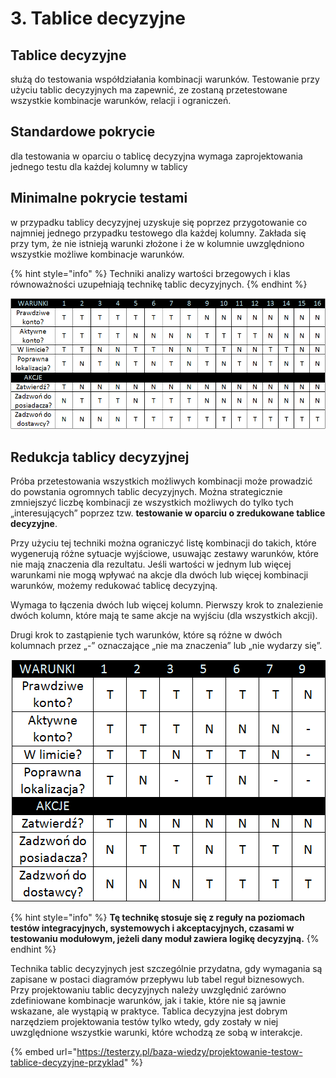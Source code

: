 # 3.	Tablice decyzyjne

## Tablice decyzyjne 

służą do testowania współdziałania kombinacji warunków. Testowanie przy użyciu tablic decyzyjnych ma zapewnić, ze zostaną przetestowane wszystkie kombinacje warunków, relacji i ograniczeń.

## Standardowe pokrycie 

dla testowania w oparciu o tablicę decyzyjna wymaga zaprojektowania jednego testu dla każdej kolumny w tablicy 

## Minimalne pokrycie testami 

w przypadku tablicy decyzyjnej uzyskuje się poprzez przygotowanie co najmniej jednego przypadku testowego dla każdej kolumny. Zakłada się przy tym, że nie istnieją warunki złożone i że w kolumnie uwzględniono wszystkie możliwe kombinacje warunków. 

{% hint style="info" %}
Techniki analizy wartości brzegowych i klas równoważności uzupełniają technikę tablic decyzyjnych.
{% endhint %}

![](../../.gitbook/assets/pelna-tablica-decyzyjna.png)

## Redukcja tablicy decyzyjnej

Próba przetestowania wszystkich możliwych kombinacji może prowadzić do powstania ogromnych tablic decyzyjnych. Można strategicznie zmniejszyć liczbę kombinacji ze wszystkich możliwych do tylko tych „interesujących” poprzez tzw. **testowanie w oparciu o zredukowane tablice decyzyjne**. 

Przy użyciu tej techniki można ograniczyć listę kombinacji do takich, które wygenerują różne sytuacje wyjściowe, usuwając zestawy warunków, które nie mają znaczenia dla rezultatu. Jeśli wartości w jednym lub więcej warunkami nie mogą wpływać na akcje dla dwóch lub więcej kombinacji warunków, możemy redukować tablicę decyzyjną. 

Wymaga to łączenia dwóch lub więcej kolumn. Pierwszy krok to znalezienie dwóch kolumn, które mają te same akcje na wyjściu \(dla wszystkich akcji\).

Drugi krok to zastąpienie tych warunków, które są różne w dwóch kolumnach przez „-” oznaczające „nie ma znaczenia” lub „nie wydarzy się”.

![](../../.gitbook/assets/zoptymalizowana-tablica-decyzyjna.png)

{% hint style="info" %}
**Tę technikę stosuje się z reguły na poziomach testów integracyjnych, systemowych i akceptacyjnych, czasami w testowaniu modułowym, jeżeli dany moduł zawiera logikę decyzyjną.** 
{% endhint %}

Technika tablic decyzyjnych jest szczególnie przydatna, gdy wymagania są zapisane w postaci diagramów przepływu lub tabel reguł biznesowych. Przy projektowaniu tablic decyzyjnych należy uwzględnić zarówno zdefiniowane kombinacje warunków, jak i takie, które nie są jawnie wskazane, ale wystąpią w praktyce. Tablica decyzyjna jest dobrym narzędziem projektowania testów tylko wtedy, gdy zostały w niej uwzględnione wszystkie warunki, które wchodzą ze sobą w interakcje.

{% embed url="https://testerzy.pl/baza-wiedzy/projektowanie-testow-tablice-decyzyjne-przyklad" %}




